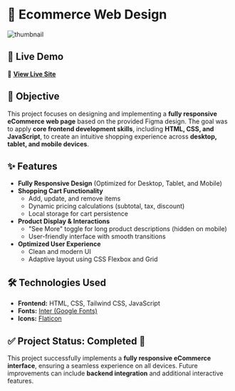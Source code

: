 # 🛒 Ecommerce Web Design  

![thumbnail](https://github.com/user-attachments/assets/40b0722f-38f6-455e-9645-e546e8e38025)

## 🚀 Live Demo
🔗 **[View Live Site](https://ecommerce-store-mohib-khan.netlify.app/)**


## 📌 Objective  
This project focuses on designing and implementing a **fully responsive eCommerce web page** based on the provided Figma design. The goal was to apply **core frontend development skills**, including **HTML, CSS, and JavaScript**, to create an intuitive shopping experience across **desktop, tablet, and mobile devices**.  

## ✨ Features  
- **Fully Responsive Design** (Optimized for Desktop, Tablet, and Mobile)  
- **Shopping Cart Functionality**  
  - Add, update, and remove items  
  - Dynamic pricing calculations (subtotal, tax, discount)  
  - Local storage for cart persistence  
- **Product Display & Interactions**  
  - "See More" toggle for long product descriptions (hidden on mobile)  
  - User-friendly interface with smooth transitions  
- **Optimized User Experience**  
  - Clean and modern UI  
  - Adaptive layout using CSS Flexbox and Grid  

## 🛠️ Technologies Used  
- **Frontend:** HTML, CSS, Tailwind CSS, JavaScript  
- **Fonts:** [Inter (Google Fonts)](https://fonts.google.com/specimen/Inter)  
- **Icons:** [Flaticon](https://www.flaticon.com/)  

## ✅ Project Status: **Completed 🎉**  

This project successfully implements a **fully responsive eCommerce interface**, ensuring a seamless experience on all devices. Future improvements can include **backend integration** and additional interactive features.  
